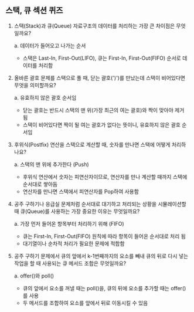 ## 스택, 큐 섹션 퀴즈
1. 스택(Stack)과 큐(Queue) 자료구조의 데이터를 처리하는 가장 큰 차이점은 무엇일까요?

    a. 데이터가 들어오고 나가는 순서
    * 스택은 Last-In, First-Out(LIFO), 큐는 First-In, First-Out(FIFO) 순서로 데이터를 처리함
2. 올바른 괄호 문제를 스택으로 풀 때, 닫는 괄호(')')를 만났는데 스택이 비어있다면 무엇을 의미할까요?

    a. 유효하지 않은 괄호 순서임
    * 닫는 괄호는 반드시 스택의 맨 위(가장 최근의 여는 괄호)와 짝이 맞아야 제거 됨
    * 스택이 비어있다면 짝이 될 여는 괄호가 없다는 뜻이니, 유효하지 않은 괄호 순서임
3. 후위식(Postfix) 연산을 스택으로 계산할 때, 숫자를 만나면 스택에 어떻게 처리하나요?

    a. 스택의 맨 위에 추가한다 (Push)
    * 후위식 연산에서 숫자는 피연산자이므로, 연산자를 만나 계산할 때까지 스택에 순서대로 쌓아둠
    * 연산자를 만나면 스택에서 피연산자를 Pop하여 사용함
4. 공주 구하기나 응급실 문제처럼 순서대로 대기하고 처리되는 상황을 시뮬레이션할 때 큐(Queue)를 사용하는 가장 중요한 이유는 무엇일까요?

    a. 가장 먼저 들어온 항목부터 처리하기 위해 (FIFO)
    * 큐는 First-In, First-Out(FIFO) 원칙에 따라 항목이 들어온 순서대로 처리 됨
    * 대기열이나 순차적 처리가 필요한 문제에 적합함
5. 공주 구하기 문제에서 큐의 앞에서 k-1번째까지의 요소를 빼내 큐의 뒤로 다시 넣는 작업을 할 때 사용되는 큐 메서드 조합은 무엇일까요?

    a. offer()와 poll()
    * 큐의 앞에서 요소를 꺼낼 때는 poll()을, 큐의 뒤에 요소를 추가할 때는 offer()를 사용
    * 두 메서드를 조합하여 요소를 앞에서 뒤로 이동시킬 수 있음